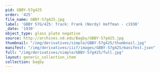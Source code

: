 ```yaml
---
pid: GBBY-57g425
order: '425'
file_name: GBBY-57g425.jpg
label: 'GBBY 57G/425: Track: Frank (Nordy) Hoffman - c1930'
_date: '1930'
object_type: glass plate negative
source: http://archives.nd.edu/Bagby/GBBY-57g425.jpg
thumbnail: "/img/derivatives/simple/GBBY-57g425/thumbnail.jpg"
manifest: "/img/derivatives/iiif/images/GBBY-57g425/manifest.json"
full: "/img/derivatives/simple/GBBY-57g425/full.jpg"
layout: generic_collection_item
collection: bagby
---
```

